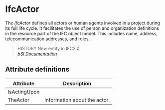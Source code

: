 IfcActor
========
The _IfcActor_ defines all actors or human agents involved in a project during
its full life cycle. It facilitates the use of person and organization
definitions in the resource part of the IFC object model. This includes name,
address, telecommunication addresses, and roles.  
  
> HISTORY  New entity in IFC2.0  
[ _bSI
Documentation_](https://standards.buildingsmart.org/IFC/DEV/IFC4_2/FINAL/HTML/schema/ifckernel/lexical/ifcactor.htm)


Attribute definitions
---------------------
| Attribute    | Description                  |
|--------------|------------------------------|
| IsActingUpon |                              |
| TheActor     | Information about the actor. |

